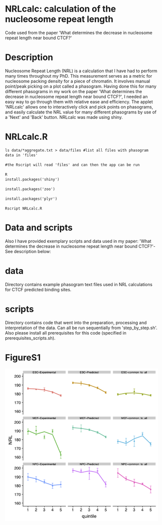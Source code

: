 # NRLcalc: calculation of the nucleosome repeat length

Code used from the paper 'What determines the decrease in nucleosome repeat length near bound CTCF?'

# Description
Nucleosome Repeat Length (NRL) is a calculation that I have had to perform many times throughout my PhD.
This measurement serves as a metric for nucleosome packing density for a piece of chromatin.
It involves manual point/peak picking on a plot called a phasogram. Having done this for many different phasograms in my work on the paper 'What determines the decrease in nucleosome repeat length near bound CTCF?', I needed an easy way to go through them with relative ease and efficiency.
The applet 'NRLcalc' allows one to interactively click and pick points on phasograms, and easily calculate the NRL value for many different phasograms by use of a 'Next' and 'Back' button. NRLcalc was made using shiny.

# NRLcalc.R
```
ls data/*aggregate.txt > data/files #list all files with phasogram data in 'files'

#the Rscript will read 'files' and can then the app can be run

R
install.packages('shiny')

install.packages('zoo')

install.packages('plyr')

Rscript NRLcalc.R
```

# Data and scripts

Also I have provided exemplary scripts and data used in my paper: 'What determines the decrease in nucleosome repeat length near bound CTCF?'- See description below:

# data
Directory contains example phasogram text files used in NRL calculations for CTCF predicted binding sites.

# scripts
Directory contains code that went into the preparation, processing and interpretation of the data. Can all be run sequentially from 'step_by_step.sh'. Also please install all prerequisites for this code (specified in prerequisites_scripts.sh).


# FigureS1
![embed](https://github.com/chrisclarkson/pics/blob/master/FigureS1.png)
